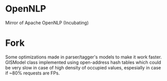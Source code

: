 # OpenNLP
Mirror of Apache OpenNLP (Incubating)

# Fork 
Some optimizations made in parser/tagger's models to make it work faster. GISModel class implemented using open-address hash tables which could be very slow in case of high density of occupied values, espesially in case if ~80% requests are FPs.

